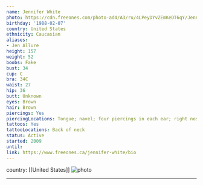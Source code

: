 ```yaml
---
name: Jennifer White
photo: https://cdn.freeones.com/photo-ad4/A3/ru/4LPeyDYvZEmKeDT6qY/Jennifer-White-has-interracial-Sex-with-huge-Cock_001_teaser.jpg?c=1562225809
birthday: '1988-02-07'
country: United States
ethnicity: Caucasian
aliases:
- Jen Allure
height: 157
weight: 52
boobs: Fake
bust: 34
cup: C
bra: 34C
waist: 27
hip: 36
butt: Unknown
eyes: Brown
hair: Brown
piercings: Yes
piercingLocations: Tongue; navel; four piercings in each ear; right nostril
tattoos: Yes
tattooLocations: Back of neck
status: Active
started: 2009
until:
link: https://www.freeones.ca/jennifer-white/bio
---
```

country: [[United States]]
![photo](https://cdn.freeones.com/photo-ad4/A3/ru/4LPeyDYvZEmKeDT6qY/Jennifer-White-has-interracial-Sex-with-huge-Cock_001_teaser.jpg?c=1562225809)
***

